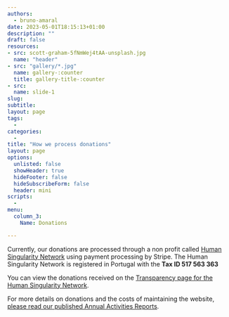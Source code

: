 ```yaml
---
authors:
  - bruno-amaral
date: 2023-05-01T18:15:13+01:00
description: ""
draft: false
resources: 
- src: scott-graham-5fNmWej4tAA-unsplash.jpg
  name: "header"
- src: "gallery/*.jpg"
  name: gallery-:counter
  title: gallery-title-:counter
- src:
  name: slide-1
slug:
subtitle: 
layout: page
tags: 
  - 
categories: 
  - 
title: "How we process donations"
layout: page
options:
  unlisted: false
  showHeader: true
  hideFooter: false
  hideSubscribeForm: false
  header: mini
scripts:
  -
menu:
  column_3:
    Name: Donations

---
```

<div class="col-md-6 mx-auto">



Currently, our donations are processed through a non profit called [Human Singularity Network](https://human-singularity.org/) using payment processing by Stripe. The Human Singularity Network is registered in Portugal with the **Tax ID 517 563 363**

You can view the donations received on the [Transparency page for the Human Singularity Network](https://human-singularity.org/transparency/). 

For more details on donations and the costs of maintaining the website, [please read our published Annual Activities Reports](https://gregory-ms.com/annual-review/).

</div>